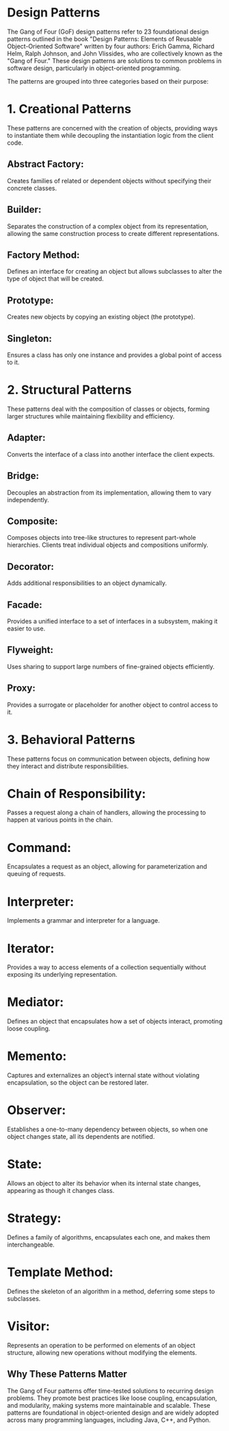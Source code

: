 # Design Patterns

The Gang of Four (GoF) design patterns refer to 23 foundational design patterns outlined in the book "Design Patterns: Elements of Reusable Object-Oriented Software" written by four authors: Erich Gamma, Richard Helm, Ralph Johnson, and John Vlissides, who are collectively known as the "Gang of Four." These design patterns are solutions to common problems in software design, particularly in object-oriented programming.

The patterns are grouped into three categories based on their purpose:

# 1. Creational Patterns
These patterns are concerned with the creation of objects, providing ways to instantiate them while decoupling the instantiation logic from the client code.

## Abstract Factory: 
Creates families of related or dependent objects without specifying their concrete classes.
## Builder: 
Separates the construction of a complex object from its representation, allowing the same construction process to create different representations.
## Factory Method: 
Defines an interface for creating an object but allows subclasses to alter the type of object that will be created.
## Prototype: 
Creates new objects by copying an existing object (the prototype).
## Singleton: 
Ensures a class has only one instance and provides a global point of access to it.
# 2. Structural Patterns
These patterns deal with the composition of classes or objects, forming larger structures while maintaining flexibility and efficiency.

## Adapter: 
Converts the interface of a class into another interface the client expects.
## Bridge: 
Decouples an abstraction from its implementation, allowing them to vary independently.
## Composite: 
Composes objects into tree-like structures to represent part-whole hierarchies. Clients treat individual objects and compositions uniformly.
## Decorator: 
Adds additional responsibilities to an object dynamically.
## Facade: 
Provides a unified interface to a set of interfaces in a subsystem, making it easier to use.
## Flyweight: 
Uses sharing to support large numbers of fine-grained objects efficiently.
## Proxy: 
Provides a surrogate or placeholder for another object to control access to it.
# 3. Behavioral Patterns
These patterns focus on communication between objects, defining how they interact and distribute responsibilities.

# Chain of Responsibility: 
Passes a request along a chain of handlers, allowing the processing to happen at various points in the chain.
# Command: 
Encapsulates a request as an object, allowing for parameterization and queuing of requests.
# Interpreter: 
Implements a grammar and interpreter for a language.
# Iterator: 
Provides a way to access elements of a collection sequentially without exposing its underlying representation.
# Mediator: 
Defines an object that encapsulates how a set of objects interact, promoting loose coupling.
# Memento: 
Captures and externalizes an object’s internal state without violating encapsulation, so the object can be restored later.
# Observer: 
Establishes a one-to-many dependency between objects, so when one object changes state, all its dependents are notified.
# State: 
Allows an object to alter its behavior when its internal state changes, appearing as though it changes class.
# Strategy: 
Defines a family of algorithms, encapsulates each one, and makes them interchangeable.
# Template Method: 
Defines the skeleton of an algorithm in a method, deferring some steps to subclasses.
# Visitor: 
Represents an operation to be performed on elements of an object structure, allowing new operations without modifying the elements.
## Why These Patterns Matter
The Gang of Four patterns offer time-tested solutions to recurring design problems. They promote best practices like loose coupling, encapsulation, and modularity, making systems more maintainable and scalable. These patterns are foundational in object-oriented design and are widely adopted across many programming languages, including Java, C++, and Python.






